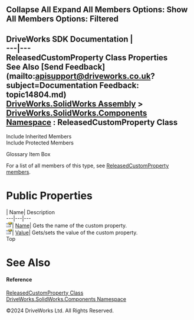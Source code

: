        

 Collapse All Expand All  Members Options: Show All  Members Options: Filtered   
---  
DriveWorks SDK Documentation  |   
---|---  
ReleasedCustomProperty Class Properties   
See Also [Send Feedback](mailto:apisupport@driveworks.co.uk?subject=Documentation Feedback: topic14804.md)  
[DriveWorks.SolidWorks Assembly](topic13342.md) > [DriveWorks.SolidWorks.Components Namespace](topic13925.md) : ReleasedCustomProperty Class  
---  
  
Include Inherited Members    
Include Protected Members    


Glossary Item Box

For a list of all members of this type, see [ReleasedCustomProperty members](topic14805.md).

# Public Properties

| Name| Description  
---|---|---  
![Public Property](dotnetimages/publicProperty.gif)| [Name](topic14810.md)| Gets the name of the custom property.   
![Public Property](dotnetimages/publicProperty.gif)| [Value](topic14811.md)| Gets/sets the value of the custom property.   
Top

# See Also

#### Reference

[ReleasedCustomProperty Class](topic14804.md)   
[DriveWorks.SolidWorks.Components Namespace](topic13925.md)

©2024 DriveWorks Ltd. All Rights Reserved.
